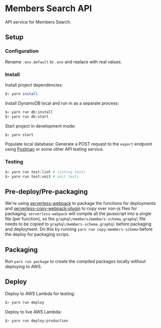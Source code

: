 # Members Search API

API service for Members Search.

## Setup

### Configuration

Rename `.env.default` to `.env` and replace with real values.

### Install

Install project dependencies:
```sh
$> yarn install
```

Install DynamoDB local and run in as a separate process:
```sh
$> yarn run db:install
$> yarn run db:start
```

Start project in development mode:
```sh
$> yarn start
```

Populate local database:
Generate a POST request to the `export` endpoint using [Postman](https://www.getpostman.com/) or some other API testing service.

### Testing
```sh
$> yarn run test:lint # linting tests
$> yarn run test:unit # unit tests
```

## Pre-deploy/Pre-packaging
We're using [serverless-webpack](https://github.com/serverless-heaven/serverless-webpack) to package the functions for deployments and [serverless-copy-webpack-plugin](https://www.npmjs.com/package/serverless-copy-webpack-plugin) to copy over non-js files for packaging. `serverless-webpack` will compile all the javascript into a single file (per function), so the `graphql/members/members-schema.graphql` file needs to be copied to `graphql/members-schema.graphql` before packaging and deployment. Do this by running `yarn run copy:members-schema` before the deploy for packaging scrips.

## Packaging
Run `yarn run package` to create the compiled packages locally without deploying to AWS.

## Deploy
Deploy to AWS Lambda for testing:
```sh
$> yarn run deploy
```

Deploy to live AWS Lambda:
```sh
$> yarn run deploy:production
```
